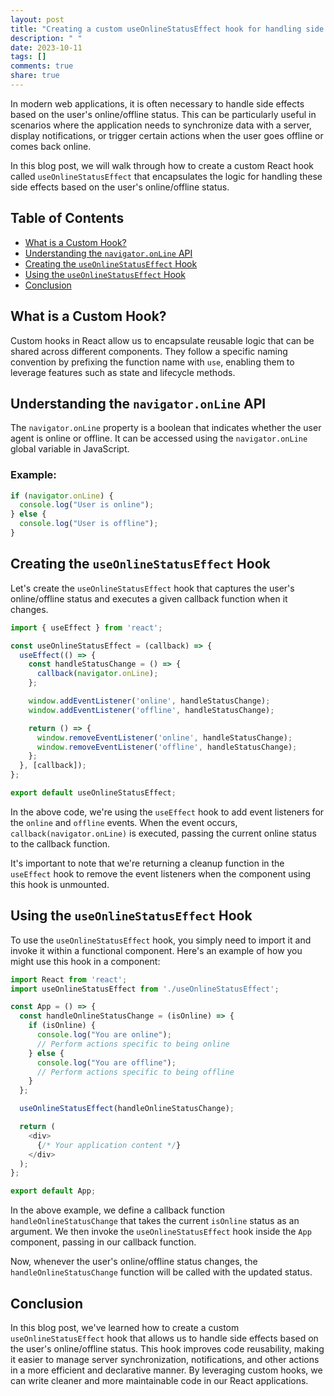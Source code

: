 ```yaml
---
layout: post
title: "Creating a custom useOnlineStatusEffect hook for handling side effects based on online/offline status"
description: " "
date: 2023-10-11
tags: []
comments: true
share: true
---
```


In modern web applications, it is often necessary to handle side effects based on the user's online/offline status. This can be particularly useful in scenarios where the application needs to synchronize data with a server, display notifications, or trigger certain actions when the user goes offline or comes back online.

In this blog post, we will walk through how to create a custom React hook called `useOnlineStatusEffect` that encapsulates the logic for handling these side effects based on the user's online/offline status.

## Table of Contents
- [What is a Custom Hook?](#what-is-a-custom-hook)
- [Understanding the `navigator.onLine` API](#understanding-the-navigatoronline-api)
- [Creating the `useOnlineStatusEffect` Hook](#creating-the-useonlinestatuseffect-hook)
- [Using the `useOnlineStatusEffect` Hook](#using-the-useonlinestatuseffect-hook)
- [Conclusion](#conclusion)

## What is a Custom Hook?

Custom hooks in React allow us to encapsulate reusable logic that can be shared across different components. They follow a specific naming convention by prefixing the function name with `use`, enabling them to leverage features such as state and lifecycle methods.

## Understanding the `navigator.onLine` API

The `navigator.onLine` property is a boolean that indicates whether the user agent is online or offline. It can be accessed using the `navigator.onLine` global variable in JavaScript.

### Example:

```javascript
if (navigator.onLine) {
  console.log("User is online");
} else {
  console.log("User is offline");
}
```

## Creating the `useOnlineStatusEffect` Hook

Let's create the `useOnlineStatusEffect` hook that captures the user's online/offline status and executes a given callback function when it changes.

```javascript
import { useEffect } from 'react';

const useOnlineStatusEffect = (callback) => {
  useEffect(() => {
    const handleStatusChange = () => {
      callback(navigator.onLine);
    };

    window.addEventListener('online', handleStatusChange);
    window.addEventListener('offline', handleStatusChange);

    return () => {
      window.removeEventListener('online', handleStatusChange);
      window.removeEventListener('offline', handleStatusChange);
    };
  }, [callback]);
};

export default useOnlineStatusEffect;
```

In the above code, we're using the `useEffect` hook to add event listeners for the `online` and `offline` events. When the event occurs, `callback(navigator.onLine)` is executed, passing the current online status to the callback function.

It's important to note that we're returning a cleanup function in the `useEffect` hook to remove the event listeners when the component using this hook is unmounted.

## Using the `useOnlineStatusEffect` Hook

To use the `useOnlineStatusEffect` hook, you simply need to import it and invoke it within a functional component. Here's an example of how you might use this hook in a component:

```javascript
import React from 'react';
import useOnlineStatusEffect from './useOnlineStatusEffect';

const App = () => {
  const handleOnlineStatusChange = (isOnline) => {
    if (isOnline) {
      console.log("You are online");
      // Perform actions specific to being online
    } else {
      console.log("You are offline");
      // Perform actions specific to being offline
    }
  };

  useOnlineStatusEffect(handleOnlineStatusChange);

  return (
    <div>
      {/* Your application content */}
    </div>
  );
};

export default App;
```

In the above example, we define a callback function `handleOnlineStatusChange` that takes the current `isOnline` status as an argument. We then invoke the `useOnlineStatusEffect` hook inside the `App` component, passing in our callback function.

Now, whenever the user's online/offline status changes, the `handleOnlineStatusChange` function will be called with the updated status.

## Conclusion

In this blog post, we've learned how to create a custom `useOnlineStatusEffect` hook that allows us to handle side effects based on the user's online/offline status. This hook improves code reusability, making it easier to manage server synchronization, notifications, and other actions in a more efficient and declarative manner. By leveraging custom hooks, we can write cleaner and more maintainable code in our React applications.